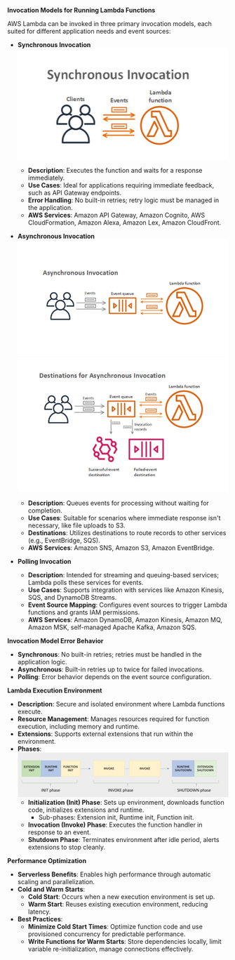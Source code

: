 **Invocation Models for Running Lambda Functions**

AWS Lambda can be invoked in three primary invocation models, each suited for different application needs and event sources:

- **Synchronous Invocation**
  ![alt text](../assets/aws_lambda/synchronous_invocation.png)

  - **Description**: Executes the function and waits for a response immediately.
  - **Use Cases**: Ideal for applications requiring immediate feedback, such as API Gateway endpoints.
  - **Error Handling**: No built-in retries; retry logic must be managed in the application.
  - **AWS Services**: Amazon API Gateway, Amazon Cognito, AWS CloudFormation, Amazon Alexa, Amazon Lex, Amazon CloudFront.

- **Asynchronous Invocation**
  ![alt text](../assets/aws_lambda/asynchronous_invocation.png)
  ![alt text](../assets/aws_lambda/destinations.png)

  - **Description**: Queues events for processing without waiting for completion.
  - **Use Cases**: Suitable for scenarios where immediate response isn't necessary, like file uploads to S3.
  - **Destinations**: Utilizes destinations to route records to other services (e.g., EventBridge, SQS).
  - **AWS Services**: Amazon SNS, Amazon S3, Amazon EventBridge.

- **Polling Invocation**

  - **Description**: Intended for streaming and queuing-based services; Lambda polls these services for events.
  - **Use Cases**: Supports integration with services like Amazon Kinesis, SQS, and DynamoDB Streams.
  - **Event Source Mapping**: Configures event sources to trigger Lambda functions and grants IAM permissions.
  - **AWS Services**: Amazon DynamoDB, Amazon Kinesis, Amazon MQ, Amazon MSK, self-managed Apache Kafka, Amazon SQS.

**Invocation Model Error Behavior**

- **Synchronous**: No built-in retries; retries must be handled in the application logic.
- **Asynchronous**: Built-in retries up to twice for failed invocations.
- **Polling**: Error behavior depends on the event source configuration.

**Lambda Execution Environment**

- **Description**: Secure and isolated environment where Lambda functions execute.
- **Resource Management**: Manages resources required for function execution, including memory and runtime.
- **Extensions**: Supports external extensions that run within the environment.
- **Phases**:
  ![alt text](../assets/aws_lambda/lifecycle.png)
  - **Initialization (Init) Phase**: Sets up environment, downloads function code, initializes extensions and runtime.
    - Sub-phases: Extension init, Runtime init, Function init.
  - **Invocation (Invoke) Phase**: Executes the function handler in response to an event.
  - **Shutdown Phase**: Terminates environment after idle period, alerts extensions to stop cleanly.

**Performance Optimization**

- **Serverless Benefits**: Enables high performance through automatic scaling and parallelization.
- **Cold and Warm Starts**:
  - **Cold Start**: Occurs when a new execution environment is set up.
  - **Warm Start**: Reuses existing execution environment, reducing latency.
- **Best Practices**:
  - **Minimize Cold Start Times**: Optimize function code and use provisioned concurrency for predictable performance.
  - **Write Functions for Warm Starts**: Store dependencies locally, limit variable re-initialization, manage connections effectively.
